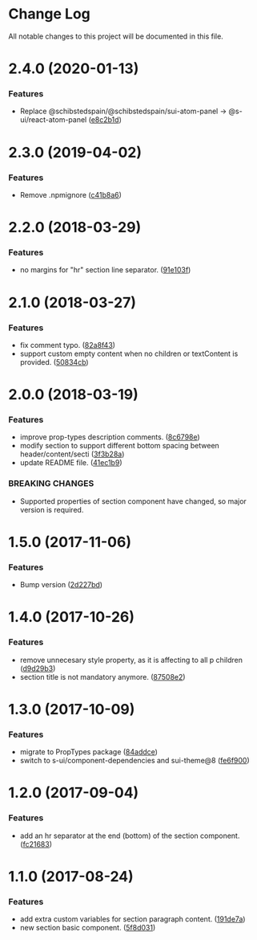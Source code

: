 # Change Log

All notable changes to this project will be documented in this file.

# 2.4.0 (2020-01-13)


### Features

* Replace @schibstedspain/@schibstedspain/sui-atom-panel -> @s-ui/react-atom-panel ([e8c2b1d](https://github.com/SUI-Components/schibsted-spain-components/commit/e8c2b1d97e8bf278b70fbf1e39bdc7457fed0990))



# 2.3.0 (2019-04-02)


### Features

* Remove .npmignore ([c41b8a6](https://github.com/SUI-Components/schibsted-spain-components/commit/c41b8a658ec9e0491f6633855d032eeef081ab3f))



# 2.2.0 (2018-03-29)


### Features

* no margins for "hr" section line separator. ([91e103f](https://github.com/SUI-Components/schibsted-spain-components/commit/91e103f194b9ea39b8c4b5ebc69bd529b769c791))



# 2.1.0 (2018-03-27)


### Features

* fix comment typo. ([82a8f43](https://github.com/SUI-Components/schibsted-spain-components/commit/82a8f4324991cd33875301a29454f4dd0feeaafb))
* support custom empty content when no children or textContent is provided. ([50834cb](https://github.com/SUI-Components/schibsted-spain-components/commit/50834cb981aafdefadefd514ba214024098990f8))



# 2.0.0 (2018-03-19)


### Features

* improve prop-types description comments. ([8c6798e](https://github.com/SUI-Components/schibsted-spain-components/commit/8c6798e4bce12d840cbded04240eaf791748ff68))
* modify section to support different bottom spacing between header/content/secti ([3f3b28a](https://github.com/SUI-Components/schibsted-spain-components/commit/3f3b28a6fb847c0b53a111f790b25666be367c54))
* update README file. ([41ec1b9](https://github.com/SUI-Components/schibsted-spain-components/commit/41ec1b997f77c51b92edb190fe86dc7882d99541))


### BREAKING CHANGES

* Supported properties of section component have changed, so major version is required.



# 1.5.0 (2017-11-06)


### Features

* Bump version ([2d227bd](https://github.com/SUI-Components/schibsted-spain-components/commit/2d227bd067b0cb1bc74c339624ac3118bf5cc79d))



# 1.4.0 (2017-10-26)


### Features

* remove unnecesary style property, as it is affecting to all p children ([d9d29b3](https://github.com/SUI-Components/schibsted-spain-components/commit/d9d29b30a1da7d275b886c10c4811e17f62df47d))
* section title is not mandatory anymore. ([87508e2](https://github.com/SUI-Components/schibsted-spain-components/commit/87508e25a8634476c9c0e6b37538ddbd05550298))



# 1.3.0 (2017-10-09)


### Features

* migrate to PropTypes package ([84addce](https://github.com/SUI-Components/schibsted-spain-components/commit/84addcef83c4e485a9f49ace266ec4bb9209ff86))
* switch to s-ui/component-dependencies and sui-theme@8 ([fe6f900](https://github.com/SUI-Components/schibsted-spain-components/commit/fe6f9005b7113af8f0c5896e23f0f0400493b47d))



# 1.2.0 (2017-09-04)


### Features

* add an hr separator at the end (bottom) of the section component. ([fc21683](https://github.com/SUI-Components/schibsted-spain-components/commit/fc21683c89ebf78952b13e92bd9a9928095afc16))



# 1.1.0 (2017-08-24)


### Features

* add extra custom variables for section paragraph content. ([191de7a](https://github.com/SUI-Components/schibsted-spain-components/commit/191de7a994558ce8455d1b0fb8175ab7228b5b7b))
* new section basic component. ([5f8d031](https://github.com/SUI-Components/schibsted-spain-components/commit/5f8d031f22834c15f14af59dfeebbb70e0302dfd))



